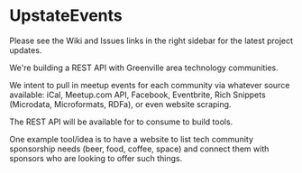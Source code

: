 UpstateEvents
=============
Please see the Wiki and Issues links in the right sidebar for the latest project updates.

We're building a REST API with Greenville area technology communities.

We intent to pull in meetup events for each community via whatever source available: iCal, Meetup.com API, Facebook, Eventbrite, Rich Snippets (Microdata, Microformats, RDFa), or even website scraping.

The REST API will be available for to consume to build tools.

One example tool/idea is to have a website to list tech community sponsorship needs (beer, food, coffee, space) and connect them with sponsors who are looking to offer such things.
